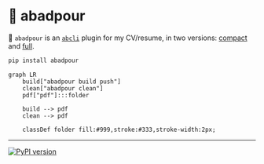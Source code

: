 # 📜 abadpour

📜 `abadpour` is an [`abcli`](https://github.com/kamangir/awesome-bash-cli) plugin for my CV/resume, in two versions: [compact](./pdf/arash-abadpour-resume.pdf) and [full](./pdf/arash-abadpour-resume-full.pdf).

```bash
pip install abadpour
```

```mermaid
graph LR
    build["abadpour build push"]
    clean["abadpour clean"]
    pdf["pdf"]:::folder

    build --> pdf
    clean --> pdf

    classDef folder fill:#999,stroke:#333,stroke-width:2px;
```

---

[![PyPI version](https://img.shields.io/pypi/v/abadpour.svg)](https://pypi.org/project/abadpour/)
